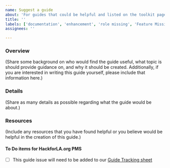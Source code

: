 ```yaml
---
name: Suggest a guide
about: 'For guides that could be helpful and listed on the toolkit page. '
title: ''
labels: ['documentation', 'enhancement', 'role missing', 'Feature Missing', 'Complexity: Missing', 'size: missing']
assignees: ''

---
```


### Overview 
(Share some background on who would find the guide useful, what topic is should provide guidance on, and why it should be created. Additionally, if you are interested in writing this guide yourself, please include that information here.)

### Details
(Share as many details as possible regarding what the guide would be about.)

### Resources
(Include any resources that you have found helpful or you believe would be helpful in the creation of this guide.)

#### To Do items for HackforLA.org PMS
- [ ] This guide issue will need to be added to our [Guide Tracking sheet](https://docs.google.com/spreadsheets/d/1omYkR_WeploNuOkF3Pqsg6DhIdej5SS2EBbG9FRefbA/edit?usp=sharing)
